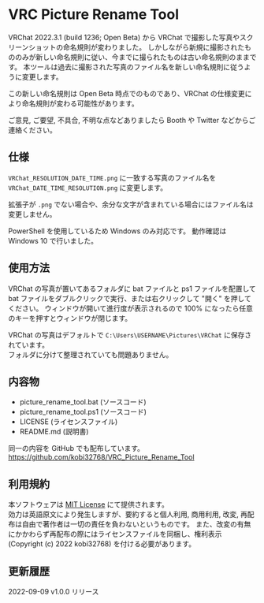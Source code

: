 # VRC Picture Rename Tool

VRChat 2022.3.1 (build 1236; Open Beta) から VRChat で撮影した写真やスクリーンショットの命名規則が変わりました。
しかしながら新規に撮影されたもののみが新しい命名規則に従い、今までに撮られたものは古い命名規則のままです。
本ツールは過去に撮影された写真のファイル名を新しい命名規則に従うように変更します。

この新しい命名規則は Open Beta 時点でのものであり、VRChat の仕様変更により命名規則が変わる可能性があります。

ご意見, ご要望, 不具合, 不明な点などありましたら Booth や Twitter などからご連絡ください。

## 仕様

`VRChat_RESOLUTION_DATE_TIME.png` に一致する写真のファイル名を  
`VRChat_DATE_TIME_RESOLUTION.png` に変更します。

拡張子が `.png` でない場合や、余分な文字が含まれている場合にはファイル名は変更しません。

PowerShell を使用しているため Windows のみ対応です。
動作確認は Windows 10 で行いました。

## 使用方法

VRChat の写真が置いてあるフォルダに bat ファイルと ps1 ファイルを配置して bat ファイルをダブルクリックで実行、または右クリックして "開く" を押してください。
ウィンドウが開いて進行度が表示されるので 100% になったら任意のキーを押すとウィンドウが閉じます。

VRChat の写真はデフォルトで `C:\Users\USERNAME\Pictures\VRChat` に保存されています。  
フォルダに分けて整理されていても問題ありません。

## 内容物

- picture_rename_tool.bat (ソースコード)
- picture_rename_tool.ps1 (ソースコード)
- LICENSE (ライセンスファイル)
- README.md (説明書)

同一の内容を GitHub でも配布しています。  
<https://github.com/kobi32768/VRC_Picture_Rename_Tool>

## 利用規約

本ソフトウェアは [MIT License](https://github.com/kobi32768/VRC_Picture_Rename_Tool/blob/master/LICENSE) にて提供されます。  
効力は英語原文により発生しますが、要約すると個人利用, 商用利用, 改変, 再配布は自由で著作者は一切の責任を負わないというものです。
また、改変の有無にかかわらず再配布の際にはライセンスファイルを同梱し、権利表示 (Copyright (c) 2022 kobi32768) を付ける必要があります。

## 更新履歴

2022-09-09 v1.0.0 リリース
